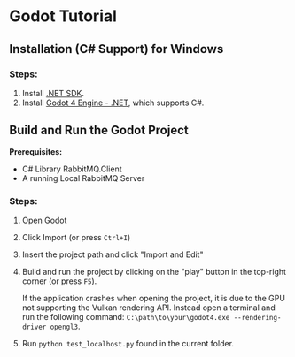 # Godot Tutorial

## Installation (C# Support) for Windows

### Steps: 

1. Install [.NET SDK](https://dotnet.microsoft.com/en-us/download).
2. Install [Godot 4 Engine - .NET](https://godotengine.org/download/windows/), which supports C#.
   
## Build and Run the Godot Project

**Prerequisites:**
* C# Library RabbitMQ.Client
* A running Local RabbitMQ Server

### Steps:
1. Open Godot
2. Click Import (or press ```Ctrl+I```)
3. Insert the project path and click "Import and Edit"
4. Build and run the project by clicking on the "play" button in the top-right corner (or press ```F5```). 

   If the application crashes when opening the project, it is due to the GPU not supporting the Vulkan rendering API. Instead open a terminal and run the following command: ```C:\path\to\your\godot4.exe --rendering-driver opengl3```.
5. Run ```python test_localhost.py``` found in the current folder.
